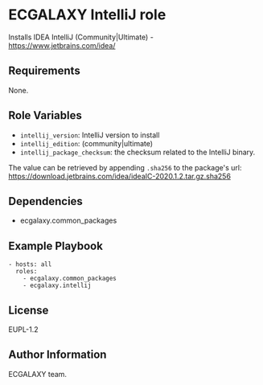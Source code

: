 ECGALAXY IntelliJ role
=======================

Installs IDEA IntelliJ (Community|Ultimate) - https://www.jetbrains.com/idea/

Requirements
------------

None.

Role Variables
--------------

- `intellij_version`: IntelliJ version to install
- `intellij_edition`: (community|ultimate)
- `intellij_package_checksum`: the checksum related to the IntelliJ binary.

The value can be retrieved by appending `.sha256` to the package's url:
https://download.jetbrains.com/idea/ideaIC-2020.1.2.tar.gz.sha256

Dependencies
------------

* ecgalaxy.common_packages

Example Playbook
----------------

    - hosts: all
      roles:
        - ecgalaxy.common_packages
        - ecgalaxy.intellij

License
-------

EUPL-1.2

Author Information
------------------

ECGALAXY team.
